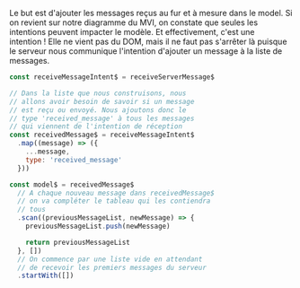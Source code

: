 Le but est d'ajouter les messages reçus au fur et à mesure dans le model. Si on revient sur notre diagramme du MVI, on constate que seules les intentions peuvent impacter le modèle. Et effectivement, c'est une intention&nbsp;! Elle ne vient pas du DOM, mais il ne faut pas s'arrêter là puisque le serveur nous communique l'intention d'ajouter un message à la liste de messages.

```js
const receiveMessageIntent$ = receiveServerMessage$

// Dans la liste que nous construisons, nous
// allons avoir besoin de savoir si un message
// est reçu ou envoyé. Nous ajoutons donc le
// type 'received_message' à tous les messages
// qui viennent de l'intention de réception
const receivedMessage$ = receiveMessageIntent$
  .map((message) => ({
    ...message,
    type: 'received_message'
  }))

const model$ = receivedMessage$
  // A chaque nouveau message dans receivedMessage$
  // on va compléter le tableau qui les contiendra
  // tous
  .scan((previousMessageList, newMessage) => {
    previousMessageList.push(newMessage)

    return previousMessageList
  }, [])
  // On commence par une liste vide en attendant
  // de recevoir les premiers messages du serveur
  .startWith([])
```
